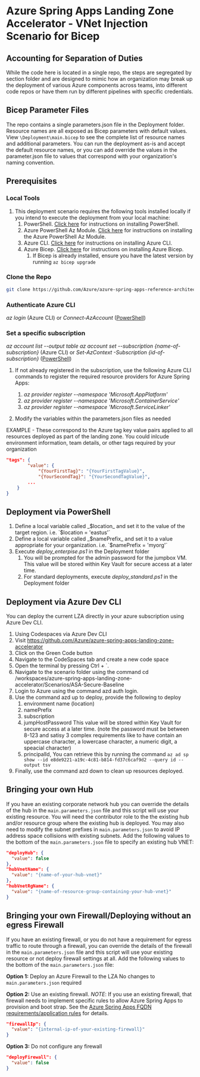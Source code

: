 # Azure Spring Apps Landing Zone Accelerator - VNet Injection Scenario for Bicep

## Accounting for Separation of Duties

While the code here is located in a single repo, the steps are segregated by section folder and are designed to mimic how an organization may break up the deployment of various Azure components across teams, into different code repos or have them run by different pipelines with specific credentials. 

## Bicep Parameter Files

The repo contains a single parameters.json file in the Deployment folder. Resource names are all exposed as Bicep parameters with default values.  View `\Deployment\main.bicep` to see the complete list of resource names and additional parameters.  You can run the deployment as-is and accept the default resource names, or you can add override the values in the parameter.json file to values that correspond with your organization's naming convention.

## Prerequisites

### Local Tools

1. This deployment scenario requires the following tools installed locally if you intend to execute the deployment from your local machine:
    1. PowerShell. [Click here](https://learn.microsoft.com/en-us/powershell/scripting/install/installing-powershell?view=powershell-7.3) for instructions on installing PowerShell.
    1. Azure PowerShell Az Module. [Click here](https://learn.microsoft.com/en-us/powershell/azure/install-azure-powershell?view=azps-10.2.0) for instructions on installing the Azure PowerShell Az Module.
    1. Azure CLI. [Click here](https://learn.microsoft.com/en-us/cli/azure/install-azure-cli) for instructions on installing Azure CLI.
    1. Azure Bicep. [Click here](https://learn.microsoft.com/en-us/azure/azure-resource-manager/bicep/install) for instructions on installing Azure Bicep.
        1. If Bicep is already installed, ensure you have the latest version by running `az bicep upgrade`

### Clone the Repo

```bash
git clone https://github.com/Azure/azure-spring-apps-reference-architecture.git`
```

### Authenticate Azure CLI

_az login_ (Azure CLI) or _Connect-AzAccount_ ([PowerShell](https://learn.microsoft.com/en-us/powershell/module/az.accounts/connect-azaccount?view=azps-10.2.0))

### Set a specific subscription

_az account list --output table_
_az account set --subscription {name-of-subscription}_ (Azure CLI) or _Set-AzContext -Subscription {id-of-subscription}_ ([PowerShell](https://docs.microsoft.com/en-us/powershell/module/az.accounts/set-azcontext?view=azps-10.2.0))

1. If not already registered in the subscription, use the following Azure CLI commands to register the required resource providers for Azure Spring Apps:
    1. _az provider register --namespace 'Microsoft.AppPlatform'_
    1. _az provider register --namespace 'Microsoft.ContainerService'_
    1. _az provider register --namespace 'Microsoft.ServiceLinker'_

1. Modify the variables within the parameters.json files as needed

EXAMPLE - These correspond to the Azure tag key value pairs applied to all resources deployed as part of the landing zone.  You could inlcude environment information, team details, or other tags required by your organization

```json
"tags": {
        "value": {
            "{YourFirstTag}": "{YourFirstTagValue}",
            "{YourSecondTag}": "{YourSecondTagValue}",
        ...
    }
}
```

## Deployment via PowerShell

1. Define a local variable called _$location_ and set it to the value of the target region. i.e. `$location = 'eastus'`
1. Define a local variable called _$namePrefix_ and set it to a value appropriate for your organization. i.e. `$namePrefix = 'myorg'`
1. Execute _deploy\_enterpise.ps1_ in the Deployment folder
    1. You will be prompted for the admin password for the jumpbox VM.  This value will be stored within Key Vault for secure access at a later time.
    1. For standard deployments, execute _deploy\_standard.ps1_ in the Deployment folder

## Deployment via Azure Dev CLI

You can deploy the current LZA directly in your azure subscription using Azure Dev CLI.

1. Using Codespaces via Azure Dev CLI
1. Visit https://github.com/Azure/azure-spring-apps-landing-zone-accelerator
1. Click on the Green Code button
1. Navigate to the CodeSpaces tab and create a new code space
1. Open the terminal by pressing Ctrl + `.
1. Navigate to the scenario folder using the command cd /workspaces/azure-spring-apps-landing-zone-accelerator/Scenarios/ASA-Secure-Baseline
1. Login to Azure using the command azd auth login.
1. Use the command azd up to deploy, provide the following to deploy
   1. environment name (location)
   1. namePrefix
   1. subscription
   1. jumpHostPassword This value will be stored within Key Vault for secure access at a later time. (note the password must be between 8-123 and satisy 3 complex requirements like to have contain an uppercase character, a lowercase character, a numeric digit, a speacial character)
   1. principalId, You can retrieve this by running the command `az ad sp show --id e8de9221-a19c-4c81-b814-fd37c6caf9d2 --query id --output tsv`
1. Finally, use the command azd down to clean up resources deployed.

## Bringing your own Hub

If you have an existing corporate network hub you can override the details of the hub in the `main.parameters.json` file and this script will use your existing resource.  You will need the contributor role to the the existing hub and/or resource group where the existing hub is deployed.  You may also need to modify the subnet prefixes in `main.parameters.json` to avoid IP address space collisions with existing subnets.  Add the following values to the bottom of the `main.parameters.json` file to specify an existing hub VNET:

```json
"deployHub": {
  "value": false
},
"hubVnetName": {
  "value": "{name-of-your-hub-vnet}"
},
"hubVnetRgName": {
  "value": "{name-of-resource-group-containing-your-hub-vnet}"
}
```

## Bringing your own Firewall/Deploying without an egress Firewall

If you have an existing firewall, or you do not have a requirement for egress traffic to route through a firewall, you can override the details of the firewall in the `main.parameters.json` file and this script will use your existing resource or not deploy firewall settings at all.  Add the following values to the bottom of the `main.parameters.json` file:

  **Option 1:** Deploy an Azure Firewall to the LZA
    No changes to `main.parameters.json` required

  **Option 2:** Use an existing firewall.  *NOTE*: If you use an existing firewall, that firewall needs to implement specific rules to allow Azure Spring Apps to provision and boot strap.  See the [Azure Spring Apps FQDN requirements/application rules](https://learn.microsoft.com/en-us/azure/spring-apps/vnet-customer-responsibilities#azure-spring-apps-fqdn-requirementsapplication-rules) for details.

```json
"firewallIp": {
  "value": "{internal-ip-of-your-existing-firewall}"
}
```

  **Option 3:** Do not configure any firewall

```json
"deployFirewall": {
  "value": false
}
```
